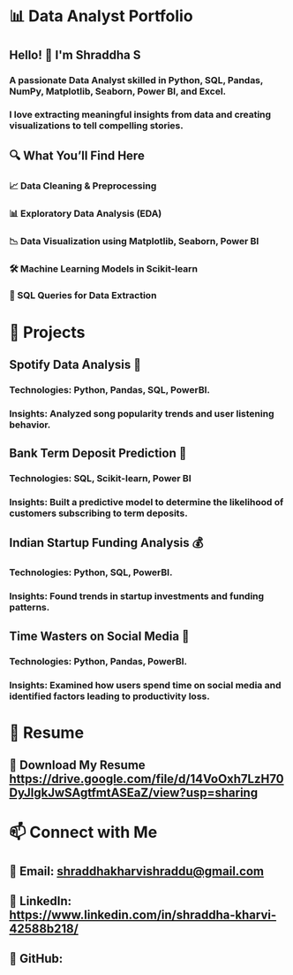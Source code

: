 # 📊 Data Analyst Portfolio

## Hello! 👋 I'm Shraddha S 

### A passionate Data Analyst skilled in Python, SQL, Pandas, NumPy, Matplotlib, Seaborn, Power BI, and Excel.
### I love extracting meaningful insights from data and creating visualizations to tell compelling stories.

## 🔍 What You’ll Find Here

### 📈 Data Cleaning & Preprocessing
###  📊 Exploratory Data Analysis (EDA)
###  📉 Data Visualization using Matplotlib, Seaborn, Power BI
###  🛠️ Machine Learning Models in Scikit-learn
###  📌 SQL Queries for Data Extraction

# 🚀 Projects

## Spotify Data Analysis 🎵
### Technologies: Python, Pandas, SQL, PowerBI.
### Insights: Analyzed song popularity trends and user listening behavior.

## Bank Term Deposit Prediction 🏦
### Technologies: SQL, Scikit-learn, Power BI
### Insights: Built a predictive model to determine the likelihood of customers subscribing to term deposits.

## Indian Startup Funding Analysis 💰
### Technologies: Python, SQL, PowerBI.
### Insights: Found trends in startup investments and funding patterns.

## Time Wasters on Social Media 📱
### Technologies: Python, Pandas, PowerBI.
### Insights: Examined how users spend time on social media and identified factors leading to productivity loss.

# 📄 Resume
## 📜 Download My Resume  https://drive.google.com/file/d/14VoOxh7LzH70DyJlgkJwSAgtfmtASEaZ/view?usp=sharing
# 📫 Connect with Me

## 📧 Email: shraddhakharvishraddu@gmail.com

## 💼 LinkedIn: https://www.linkedin.com/in/shraddha-kharvi-42588b218/

## 🐍 GitHub: 

